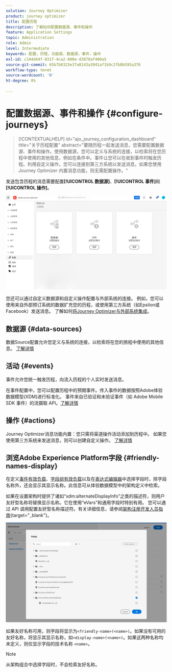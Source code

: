 ```yaml
---
solution: Journey Optimizer
product: journey optimizer
title: 配置历程
description: 了解如何配置数据源、事件和操作
feature: Application Settings
topic: Administration
role: Admin
level: Intermediate
keywords: 配置，历程，功能板，数据源，事件，操作
exl-id: c144d44f-031f-4ca2-800e-d3878af400a5
source-git-commit: 65b7b8323e37a0143a3941af1b9c2fb8b595a376
workflow-type: tm+mt
source-wordcount: '0'
ht-degree: 0%

---
```


# 配置数据源、事件和操作 {#configure-journeys}

>[!CONTEXTUALHELP]
>id="ajo_journey_configuration_dashboard"
>title="关于历程配置"
>abstract="要随历程一起发送消息，您需要配置数据源、事件和操作。使用数据源，您可以定义与系统的连接，以检索将在您历程中使用的其他信息，例如在条件中。事件让您可以在收到事件时触发历程。利用自定义操作，您可以连接到第三方系统以发送消息。如果您使用 Journey Optimizer 内置消息功能，则无需配置操作。"

发送包含历程的消息需要配置&#x200B;**[!UICONTROL 数据源]**、**[!UICONTROL 事件]**&#x200B;和&#x200B;**[!UICONTROL 操作]**。

![](assets/admin-menu.png)

您还可以通过自定义数据源和自定义操作配置与外部系统的连接。 例如，您可以使用来自外部预订系统的数据扩充您的历程，或使用第三方系统（如Epsilon或Facebook）发送消息。 了解如何[将Journey Optimizer与外部系统集成](external-systems.md)。

## 数据源 {#data-sources}

数据Source配置允许您定义与系统的连接，以检索将在您的旅程中使用的其他信息。 [了解详情](../../using/datasource/about-data-sources.md)

## 活动 {#events}

事件允许您统一触发历程，向流入历程的个人实时发送消息。

在事件配置中，您可以配置历程中的预期事件。传入事件的数据按照Adobe体验数据模型(XDM)进行标准化。 事件来自已验证和未验证事件（如 Adobe Mobile SDK 事件）的流摄取 API。[了解详情](../../using/event/about-events.md)

## 操作 {#actions}

Journey Optimizer消息功能内置：您只需将渠道操作活动添加到历程中。 如果您使用第三方系统来发送消息，则可以创建自定义操作。 [了解详情](../../using/action/action.md)

## 浏览Adobe Experience Platform字段 {#friendly-names-display}

在定义[事件有效负载](../event/about-creating.md#define-the-payload-fields)、[字段组有效负载](../datasource/configure-data-sources.md#define-field-groups)以及在[表达式编辑器](../building-journeys/expression/expressionadvanced.md)中选择字段时，除字段名称外，还会显示其显示名称。此信息可从体验数据模型中的架构定义中检索。

如果在设置架构时提供了诸如“xdm:alternateDisplayInfo”之类的描述符，则用户友好型名称将替换显示名称。它在使用“eVars”和通用字段时特别有用。 您可以通过 API 调用配置友好型名称描述符。有关详细信息，请参阅[架构注册开发人员指南](https://experienceleague.adobe.com/docs/experience-platform/xdm/api/getting-started.html?lang=zh-Hans){target="_blank"}。

![](assets/xdm-from-descriptors.png)

如果友好名称可用，则字段将显示为`<friendly-name>(<name>)`。如果没有可用的友好名称，将显示其显示名称，如`<display-name>(<name>)`。如果这两种名称均未定义，则仅显示字段的技术名称 `<name>`。

>[!NOTE]
>
>从架构组合中选择字段时，不会检索友好名称。
